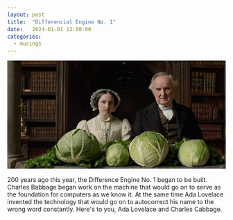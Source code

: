 ```yaml
---
layout: post
title:  "Differencial Engine No. 1"
date:   2024-01-01 12:00:00
categories:
  - musings
---
```



!["Ada Lovelace, Charles Babbage, and a gross of cabbage."](/assets/img/other/ada-babbage-and-cabbage.png)


200 years ago this year, the Difference Engine No. 1 began to be built.
Charles Babbage began work on the machine that would go on to serve as the foundation for computers as we know it.
At the same time Ada Lovelace invented the technology that would go on to autocorrect his name to the wrong word constantly.
Here's to you, Ada Lovelace and Charles Cabbage.
